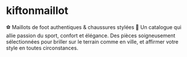 # kiftonmaillot
⚽ Maillots de foot authentiques &amp; chaussures stylées 👟 Un catalogue qui allie passion du sport, confort et élégance. Des pièces soigneusement sélectionnées pour briller sur le terrain comme en ville, et affirmer votre style en toutes circonstances.
